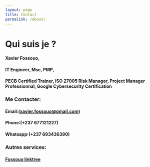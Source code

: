 ```yaml
---
layout: page
title: Contact
permalink: /About/
---
```


# Qui suis je ?
#### Xavier Fossouo, 
#### IT Engineer, Msc, PMP, 
#### PECB Certified Trainer, ISO 27005 Risk Manager, Project Manager Professionnal, Google Cybersecurity Certification

### Me Contacter:

#### Email:(xavier.fossouo@gmail.com)
#### Phone:(+237 677121227)
#### Whatsapp:(+237 693436390)

### Autres services: 
#### [Fossouo linktree](https://linktr.ee/fossouo) 

